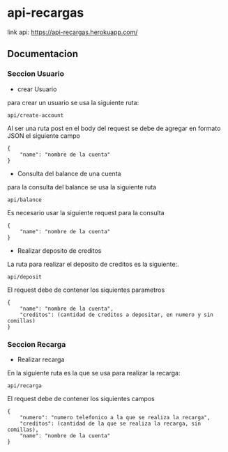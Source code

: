 # api-recargas
link api: https://api-recargas.herokuapp.com/

## Documentacion

### Seccion Usuario

* crear Usuario

para crear un usuario se usa la siguiente ruta:
```
api/create-account
```
Al ser una ruta post en el body del request se debe de agregar en formato JSON el siguiente campo
```
{
    "name": "nombre de la cuenta"
}
```
* Consulta del balance de una cuenta

para la consulta del balance se usa la siguiente ruta 
```
api/balance
```
Es necesario usar la siguiente request para la consulta
```
{
    "name": "nombre de la cuenta"
}
```
* Realizar deposito de creditos 

La ruta para realizar el deposito de creditos es la siguiente:.
```
api/deposit
```
El request debe de contener los siquientes parametros 
```
{
    "name": "nombre de la cuenta",
    "creditos": (cantidad de creditos a depositar, en numero y sin comillas)
}
```
### Seccion Recarga
* Realizar recarga

En la siguiente ruta es la que se usa para realizar la recarga:
```
api/recarga
```
El request debe de contener los siquientes campos
```
{
    "numero": "numero telefonico a la que se realiza la recarga",
    "creditos": (cantidad de la que se realiza la recarga, sin comillas),
    "name": "nombre de la cuenta"
}
```



    
